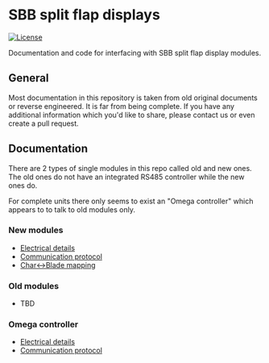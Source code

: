 # SBB split flap displays

[![License](https://img.shields.io/github/license/adfinis-sygroup/sbb-fallblatt.svg?style=flat-square)](LICENSE)

Documentation and code for interfacing with SBB split flap display modules.

## General

Most documentation in this repository is taken from old original documents or reverse engineered. It is far from being complete. If you have any additional information which you'd like to share, please contact us or even create a pull request.

## Documentation

There are 2 types of single modules in this repo called old and new ones. The old ones do not have an integrated RS485 controller while the new ones do.

For complete units there only seems to exist an "Omega controller" which appears to to talk to old modules only.

### New modules

- [Electrical details](./doc/electrical_new_module.md)
- [Communication protocol](./doc/protocol_new_modules.md)
- [Char<->Blade mapping](./doc/char_mapping.md)


### Old modules

- TBD

### Omega controller

- [Electrical details](./doc/electrical_omega_controller.md)
- [Communication protocol](./doc/protocol_omega_controller.md)
